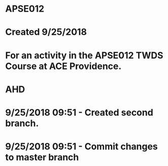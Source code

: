 # APSE012
# Created 9/25/2018
# For an activity in the APSE012 TWDS Course at ACE Providence.
# AHD

# 9/25/2018 09:51 - Created second branch. 
# 9/25/2018 09:51 - Commit changes to master branch
